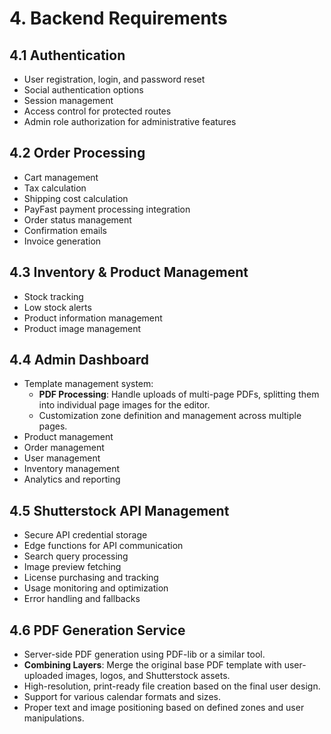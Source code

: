 # 4. Backend Requirements

## 4.1 Authentication

- User registration, login, and password reset
- Social authentication options
- Session management
- Access control for protected routes
- Admin role authorization for administrative features

## 4.2 Order Processing

- Cart management
- Tax calculation
- Shipping cost calculation
- PayFast payment processing integration
- Order status management
- Confirmation emails
- Invoice generation

## 4.3 Inventory & Product Management

- Stock tracking
- Low stock alerts
- Product information management
- Product image management

## 4.4 Admin Dashboard

- Template management system:
  - **PDF Processing**: Handle uploads of multi-page PDFs, splitting them into individual page images for the editor.
  - Customization zone definition and management across multiple pages.
- Product management
- Order management
- User management
- Inventory management
- Analytics and reporting

## 4.5 Shutterstock API Management

- Secure API credential storage
- Edge functions for API communication
- Search query processing
- Image preview fetching
- License purchasing and tracking
- Usage monitoring and optimization
- Error handling and fallbacks

## 4.6 PDF Generation Service

- Server-side PDF generation using PDF-lib or a similar tool.
- **Combining Layers**: Merge the original base PDF template with user-uploaded images, logos, and Shutterstock assets.
- High-resolution, print-ready file creation based on the final user design.
- Support for various calendar formats and sizes.
- Proper text and image positioning based on defined zones and user manipulations.
